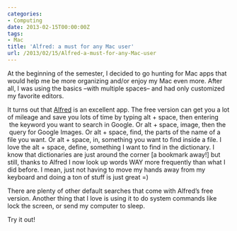 ```yaml
---
categories:
- Computing
date: 2013-02-15T00:00:00Z
tags:
- Mac
title: 'Alfred: a must for any Mac user'
url: /2013/02/15/Alfred-a-must-for-any-Mac-user
---
```


<p>At the beginning of the semester, I decided to go hunting for Mac apps that would help me be more organizing and/or enjoy my Mac even more. After all, I was using the basics –with multiple spaces– and had only customized my favorite editors. </p>
<p>It turns out that <a href="http://bit.ly/12w0M6m">Alfred</a> is an excellent app. The free version can get you a lot of mileage and save you lots of time by typing alt + space, then entering  the keyword you want to search in Google. Or alt + space, image, then the  query for Google Images. Or alt + space, find, the parts of the name of a file you want. Or alt + space, in, something you want to find inside a file. I love the alt + space, define, something I want to find in the dictionary. I know that dictionaries are just around the corner [a bookmark away!] but still, thanks to Alfred I now look up words WAY more frequently than what I did before. I mean, just not having to move my hands away from my keyboard and doing a ton of stuff is just great =)</p>
<p>There are plenty of other default searches that come with Alfred&#8217;s free version. Another thing that I love is using it to do system commands like lock the screen, or send my computer to sleep.</p>
<p>Try it out!</p>
